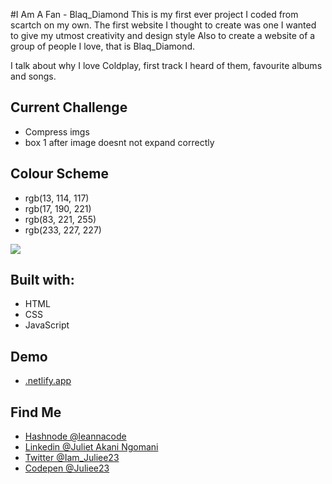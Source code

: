 #I Am A Fan - Blaq_Diamond
This is my first ever project I coded from scartch on my own. The first website I thought to create was one I wanted to give my utmost creativity and design style
Also to create a website of a group of people I love, that is Blaq_Diamond.

I talk about why I love Coldplay, first track I heard of them, favourite albums and songs.

<h2>Current Challenge</h2>
<ul>
  <li>Compress imgs</li>
  <li>box 1 after image doesnt not expand correctly</li>
</ul>

<h2>Colour Scheme</h2>
<ul>
  <li>rgb(13, 114, 117)</li>
  <li>rgb(17, 190, 221)</li>
  <li>rgb(83, 221, 255)</li>
  <li>rgb(233, 227, 227)</li>
</ul>

<img src=".png">

<h2>Built with:</h2>
<ul>
  <li>HTML</li>
  <li>CSS</li>
  <li>JavaScript</li>
</ul>

<h2>Demo</h2>
<ul>
  <li><a href="https://.netlify.app">.netlify.app</a></li>
</ul>

<h2>Find Me</h2>
<ul>
  <li><a href="https://hashnode.com/@leannacodes">Hashnode @leannacode</a></li>
  <li><a href="https://www.linkedin.com/in/juliet-akani-ngomani-278294157/">Linkedin @Juliet Akani Ngomani</a></li>
  <li><a href="https://x.com/Iam_Juliee23/">Twitter @Iam_Juliee23</a></li>
  <li><a href="https://codepen.io/Juliee23">Codepen @Juliee23</a></li>
</ul>

